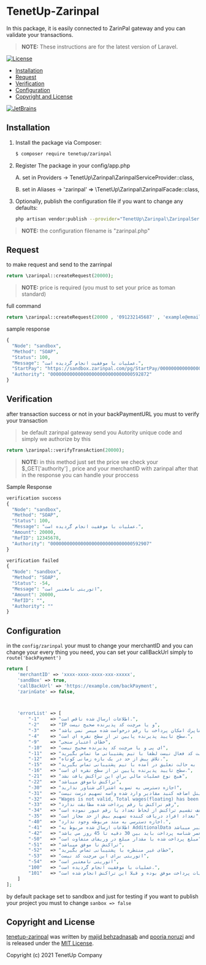 # TenetUp-Zarinpal

In this package, it is easily connected to ZarinPal gateway and you can validate your transactions.

> **NOTE:** These instructions are for the latest version of Laravel.


[![License](http://poser.pugx.org/tenetup/zarinpal/license)](https://packagist.org/packages/tenetup/zarinpal)




* [Installation](#installation)
* [Request](#Request)
* [Verification](#Verification)
* [Configuration](#Configuration)
* [Copyright and License](#copyright-and-license)


[![JetBrains](https://tenetup.com/tenetup.png)](https://tenetup.com)
## Installation



1. Install the package via Composer:

    ```sh
    $ composer require tenetup/zarinpal
    ```

3. Register The package in your config/app.php

   A. set in Providers -> TenetUp\Zarinpal\ZarinpalServiceProvider::class,

   B. set in Aliases -> 'zarinpal' => \TenetUp\Zarinpal\ZarinpalFacade::class,

2. Optionally, publish the configuration file if you want to change any defaults:

    ```sh
    php artisan vendor:publish --provider="TenetUp\Zarinpal\ZarinpalServiceProvider"
    ```
> **NOTE:** the configuration filename is "zarinpal.php"

## Request

to make request and send to the zarrinpal

```php
return \zarinpal::createRequest(20000);
```
> **NOTE:** price is required (you must to set your price as toman standard)

full command
```php
return \zarinpal::createRequest(20000 , '091232145687' , 'example@email.com' , 'description');
```
sample response
```php
{
  "Node": "sandbox",
  "Method": "SOAP",
  "Status": 100,
  "Message": "عمليات با موفقيت انجام گرديده است.",
  "StartPay": "https://sandbox.zarinpal.com/pg/StartPay/000000000000000000000000000000592872",
  "Authority": "000000000000000000000000000000592872"
}
```


## Verification

after transaction success or not in your backPaymentURL you must to verify your transaction
>be default zarinpal gateway send you Autority unique code and simply we authorize by this


```php
return \zarinpal::verifyTransAction(20000);
```
> **NOTE:**
> in this method just set the price
> we check your $_GET['authority'] , price and your merchantID with zarinpal
> after that in the response you can handle your proccess


Sample Response
```php
verification success
{
  "Node": "sandbox",
  "Method": "SOAP",
  "Status": 100,
  "Message": "عمليات با موفقيت انجام گرديده است.",
  "Amount": 20000,
  "RefID": 12345678,
  "Authority": "000000000000000000000000000000592907"
}
```
```php
verification failed
{
  "Node": "sandbox",
  "Method": "SOAP",
  "Status": -54,
  "Message": "اتوریتی نامعتبر است",
  "Amount": 20000,
  "RefID": "",
  "Authority": ""
}
```



## Configuration

in the `config/zarinpal` your must to change your merchantID and you can
change your every thing you need, you can set your callBackUrl simply to `route('backPayment')`
```php
return [
    'merchantID' => 'xxxx-xxxx-xxxx-xxx-xxxxx',
    'sandBox' => true,
    'callBackUrl' => 'https://example.com/backPayment',
    'zarinGate' => false,



    'errorList' => [
        "-1" 	=> "اطلاعات ارسال شده ناقص است.",
        "-2" 	=> "IP و يا مرچنت كد پذيرنده صحيح نيست",
        "-3" 	=> "با توجه به محدوديت هاي شاپرك امكان پرداخت با رقم درخواست شده ميسر نمي باشد",
        "-4" 	=> "سطح تاييد پذيرنده پايين تر از سطح نقره اي است.",
        "-9" 	=> "خطای اعتبار سنجی",
        "-10" 	=> "ای پی و يا مرچنت كد پذيرنده صحيح نيست",
        "-11" 	=> "مرچنت کد فعال نیست لطفا با تیم پشتیبانی ما تماس بگیرید",
        "-12" 	=> "تلاش بیش از حد در یک بازه زمانی کوتاه.",
        "-15" 	=> "ترمینال شما به حالت تعلیق در آمده با تیم پشتیبانی تماس بگیرید",
        "-16" 	=> "سطح تاييد پذيرنده پايين تر از سطح نقره اي است.",
        "-21" 	=> "هيچ نوع عمليات مالي براي اين تراكنش يافت نشد",
        "-22" 	=> "تراكنش ناموفق ميباشد",
        "-30" 	=> "اجازه دسترسی به تسویه اشتراکی شناور ندارید",
        "-31" 	=> "حساب بانکی تسویه را به پنل اضافه کنید مقادیر وارد شده واسه تسهیم درست نیست",
        "-32" 	=> "Wages is not valid, Total wages(floating) has been overload max amount.	",
        "-33" 	=> "رقم تراكنش با رقم پرداخت شده مطابقت ندارد",
        "-34" 	=> "سقف تقسيم تراكنش از لحاظ تعداد يا رقم عبور نموده است",
        "-35" 	=> "تعداد افراد دریافت کننده تسهیم بیش از حد مجاز است",
        "-40" 	=> "اجازه دسترسي به متد مربوطه وجود ندارد.",
        "-41" 	=> "اطلاعات ارسال شده مربوط به AdditionalData غيرمعتبر ميباشد.",
        "-42" 	=> "مدت زمان معتبر طول عمر شناسه پرداخت بايد بين 30 دقيه تا 45 روز مي باشد.",
        "-50" 	=> "مبلغ پرداخت شده با مقدار مبلغ در وریفای متفاوت است",
        "-51" 	=> "تراكنش نا موفق ميباشد",
        "-52" 	=> "خطای غیر منتظره با پشتیبانی تماس بگیرید",
        "-53" 	=> "اتوریتی برای این مرچنت کد نیست",
        "-54" 	=> "اتوریتی نامعتبر است",
        "100" 	=> "عمليات با موفقيت انجام گرديده است.",
        "101" 	=> "عمليات پرداخت موفق بوده و قبلا این تراكنش انجام شده است.",
    ]
];
```

by default package set to sandbox and just for testing
if you want to publish your project you must to change `sanbox => false`


## Copyright and License

[tenetup-zarinpal](https://github.com/mbehzad-bhz/tenetup_zarinpal)
was written by [majid behzadnasab](https://github.com/mbehzad-bhz) and [pooria noruzi](https://github.com/pooria-noruzi) and is released under the
[MIT License](LICENSE.md).

Copyright (c) 2021 TenetUp Company
